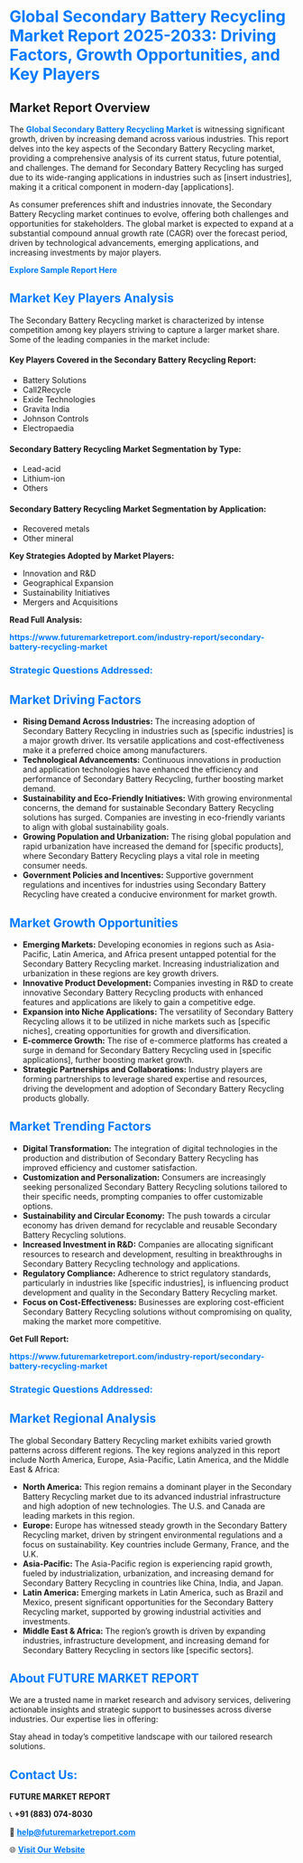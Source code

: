 <h1 style="color: #007BFF;">Global Secondary Battery Recycling Market Report 2025-2033: Driving Factors, Growth Opportunities, and Key Players</h1>

<section id="overview">
<h2>Market Report Overview</h2>
<p>The <a href="https://www.futuremarketreport.com/industry-report/secondary-battery-recycling-market" style="color: #007BFF; text-decoration: none;"><strong>Global Secondary Battery Recycling Market</strong></a> is witnessing significant growth, driven by increasing demand across various industries. This report delves into the key aspects of the Secondary Battery Recycling market, providing a comprehensive analysis of its current status, future potential, and challenges. The demand for Secondary Battery Recycling has surged due to its wide-ranging applications in industries such as [insert industries], making it a critical component in modern-day [applications].</p>
<p>As consumer preferences shift and industries innovate, the Secondary Battery Recycling market continues to evolve, offering both challenges and opportunities for stakeholders. The global market is expected to expand at a substantial compound annual growth rate (CAGR) over the forecast period, driven by technological advancements, emerging applications, and increasing investments by major players.</p>
</section>

<section id="overview">
<p><a href="https://www.futuremarketreport.com/request-sample/reportId=52433" style="color: #007BFF; text-decoration: none;"><strong>Explore Sample Report Here</strong></a></p>
</section>

<section id="key-players">
<h2 style="color: #007BFF;">Market Key Players Analysis</h2>
<p>The Secondary Battery Recycling market is characterized by intense competition among key players striving to capture a larger market share. Some of the leading companies in the market include:</p>
<h4>Key Players Covered in the Secondary Battery Recycling Report:</h4>
<ul><li>Battery Solutions</li><li>Call2Recycle</li><li>Exide Technologies</li><li>Gravita India</li><li>Johnson Controls</li><li>Electropaedia</li></ul>
<h4>Secondary Battery Recycling Market Segmentation by Type:</h4>
<ul><li>Lead-acid</li><li>Lithium-ion</li><li>Others</li></ul>

<h4>Secondary Battery Recycling Market Segmentation by Application:</h4>
<ul><li>Recovered metals</li><li>Other mineral</li></ul>
<p><strong>Key Strategies Adopted by Market Players:</strong></p>
<ul>
<li>Innovation and R&D</li>
<li>Geographical Expansion</li>
<li>Sustainability Initiatives</li>
<li>Mergers and Acquisitions</li>
</ul>
</section>

<section>
<p><strong>Read Full Analysis: </strong></p><a href="https://www.futuremarketreport.com/industry-report/secondary-battery-recycling-market" style="color: #007BFF; text-decoration: none;"><strong>https://www.futuremarketreport.com/industry-report/secondary-battery-recycling-market</strong></a>
<h3 style="color: #007BFF;">Strategic Questions Addressed:</h3>
</section>

<section id="driving-factors">
<h2 style="color: #007BFF;">Market Driving Factors</h2>
<ul>
<li><strong>Rising Demand Across Industries:</strong> The increasing adoption of Secondary Battery Recycling in industries such as [specific industries] is a major growth driver. Its versatile applications and cost-effectiveness make it a preferred choice among manufacturers.</li>
<li><strong>Technological Advancements:</strong> Continuous innovations in production and application technologies have enhanced the efficiency and performance of Secondary Battery Recycling, further boosting market demand.</li>
<li><strong>Sustainability and Eco-Friendly Initiatives:</strong> With growing environmental concerns, the demand for sustainable Secondary Battery Recycling solutions has surged. Companies are investing in eco-friendly variants to align with global sustainability goals.</li>
<li><strong>Growing Population and Urbanization:</strong> The rising global population and rapid urbanization have increased the demand for [specific products], where Secondary Battery Recycling plays a vital role in meeting consumer needs.</li>
<li><strong>Government Policies and Incentives:</strong> Supportive government regulations and incentives for industries using Secondary Battery Recycling have created a conducive environment for market growth.</li>
</ul>
</section>

<section id="growth-opportunities">
<h2 style="color: #007BFF;">Market Growth Opportunities</h2>
<ul>
<li><strong>Emerging Markets:</strong> Developing economies in regions such as Asia-Pacific, Latin America, and Africa present untapped potential for the Secondary Battery Recycling market. Increasing industrialization and urbanization in these regions are key growth drivers.</li>
<li><strong>Innovative Product Development:</strong> Companies investing in R&D to create innovative Secondary Battery Recycling products with enhanced features and applications are likely to gain a competitive edge.</li>
<li><strong>Expansion into Niche Applications:</strong> The versatility of Secondary Battery Recycling allows it to be utilized in niche markets such as [specific niches], creating opportunities for growth and diversification.</li>
<li><strong>E-commerce Growth:</strong> The rise of e-commerce platforms has created a surge in demand for Secondary Battery Recycling used in [specific applications], further boosting market growth.</li>
<li><strong>Strategic Partnerships and Collaborations:</strong> Industry players are forming partnerships to leverage shared expertise and resources, driving the development and adoption of Secondary Battery Recycling products globally.</li>
</ul>
</section>

<section id="trending-factors">
<h2 style="color: #007BFF;">Market Trending Factors</h2>
<ul>
<li><strong>Digital Transformation:</strong> The integration of digital technologies in the production and distribution of Secondary Battery Recycling has improved efficiency and customer satisfaction.</li>
<li><strong>Customization and Personalization:</strong> Consumers are increasingly seeking personalized Secondary Battery Recycling solutions tailored to their specific needs, prompting companies to offer customizable options.</li>
<li><strong>Sustainability and Circular Economy:</strong> The push towards a circular economy has driven demand for recyclable and reusable Secondary Battery Recycling solutions.</li>
<li><strong>Increased Investment in R&D:</strong> Companies are allocating significant resources to research and development, resulting in breakthroughs in Secondary Battery Recycling technology and applications.</li>
<li><strong>Regulatory Compliance:</strong> Adherence to strict regulatory standards, particularly in industries like [specific industries], is influencing product development and quality in the Secondary Battery Recycling market.</li>
<li><strong>Focus on Cost-Effectiveness:</strong> Businesses are exploring cost-efficient Secondary Battery Recycling solutions without compromising on quality, making the market more competitive.</li>
</ul>
</section>

<section>
<p><strong>Get Full Report: </strong></p><a href="https://www.futuremarketreport.com/industry-report/secondary-battery-recycling-market" style="color: #007BFF; text-decoration: none;"><strong>https://www.futuremarketreport.com/industry-report/secondary-battery-recycling-market</strong></a>
<h3 style="color: #007BFF;">Strategic Questions Addressed:</h3>
</section>


<section id="regional-analysis">
<h2 style="color: #007BFF;">Market Regional Analysis</h2>
<p>The global Secondary Battery Recycling market exhibits varied growth patterns across different regions. The key regions analyzed in this report include North America, Europe, Asia-Pacific, Latin America, and the Middle East & Africa:</p>
<ul>
<li><strong>North America:</strong> This region remains a dominant player in the Secondary Battery Recycling market due to its advanced industrial infrastructure and high adoption of new technologies. The U.S. and Canada are leading markets in this region.</li>
<li><strong>Europe:</strong> Europe has witnessed steady growth in the Secondary Battery Recycling market, driven by stringent environmental regulations and a focus on sustainability. Key countries include Germany, France, and the U.K.</li>
<li><strong>Asia-Pacific:</strong> The Asia-Pacific region is experiencing rapid growth, fueled by industrialization, urbanization, and increasing demand for Secondary Battery Recycling in countries like China, India, and Japan.</li>
<li><strong>Latin America:</strong> Emerging markets in Latin America, such as Brazil and Mexico, present significant opportunities for the Secondary Battery Recycling market, supported by growing industrial activities and investments.</li>
<li><strong>Middle East & Africa:</strong> The region’s growth is driven by expanding industries, infrastructure development, and increasing demand for Secondary Battery Recycling in sectors like [specific sectors].</li>
</ul>
</section>

<footer>
<h2 style="color: #007BFF;">About FUTURE MARKET REPORT</h2>
<p>We are a trusted name in market research and advisory services, delivering actionable insights and strategic support to businesses across diverse industries. Our expertise lies in offering:</p>

<p>Stay ahead in today’s competitive landscape with our tailored research solutions.</p>

<h2 style="color: #007BFF;">Contact Us:</h2>
<p><strong>FUTURE MARKET REPORT</strong></p>
<p>📞 <strong>+91 (883) 074-8030</strong></p>
<p>📧 <strong><a href="mailto:help@futuremarketreport.com" style="color: #007BFF;">help@futuremarketreport.com</a></strong></p>
<p>🌐 <strong><a href="https://www.futuremarketreport.com/" style="color: #007BFF;">Visit Our Website</a></strong></p>
</footer>